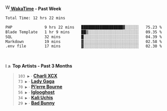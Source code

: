 <img src="https://github.com/dxnter/dxnter/assets/17434202/67b21fa4-d36d-46f9-9dec-f23d976b00ef" alt="WakaTime Logo" width="14" height="18"/><a href="https://wakatime.com/@dxnter" target="_blank"><strong> WakaTime</strong></a><strong> - Past Week</strong>

<!--START_SECTION:waka-->

```txt
Total Time: 12 hrs 22 mins

PHP              9 hrs 22 mins   ██████████████████▓░░░░░░   75.23 %
Blade Template   1 hr 9 mins     ██▒░░░░░░░░░░░░░░░░░░░░░░   09.35 %
SQL              32 mins         █░░░░░░░░░░░░░░░░░░░░░░░░   04.39 %
Markdown         19 mins         ▓░░░░░░░░░░░░░░░░░░░░░░░░   02.58 %
.env file        17 mins         ▓░░░░░░░░░░░░░░░░░░░░░░░░   02.30 %
```

<!--END_SECTION:waka-->

<br/>

<!--START_LASTFM_ARTISTS:{"period": "3month", "rows": 6}-->
<a href="https://last.fm" target="_blank"><img src="https://user-images.githubusercontent.com/17434202/215290617-e793598d-d7c9-428f-9975-156db1ba89cc.svg" alt="Last.fm Logo" width="18" height="13"/></a> **Top Artists - Past 3 Months**

> `103 ▶️` ∙ **[Charli XCX](https://www.last.fm/music/Charli+XCX)**<br/>
> `73 ▶️` ∙ **[Lady Gaga](https://www.last.fm/music/Lady+Gaga)**<br/>
> `70 ▶️` ∙ **[Pi’erre Bourne](https://www.last.fm/music/Pi%E2%80%99erre+Bourne)**<br/>
> `56 ▶️` ∙ **[Iglooghost](https://www.last.fm/music/Iglooghost)**<br/>
> `34 ▶️` ∙ **[Kali Uchis](https://www.last.fm/music/Kali+Uchis)**<br/>
> `29 ▶️` ∙ **[Bad Bunny](https://www.last.fm/music/Bad+Bunny)**<br/>
<!--END_LASTFM_ARTISTS-->

